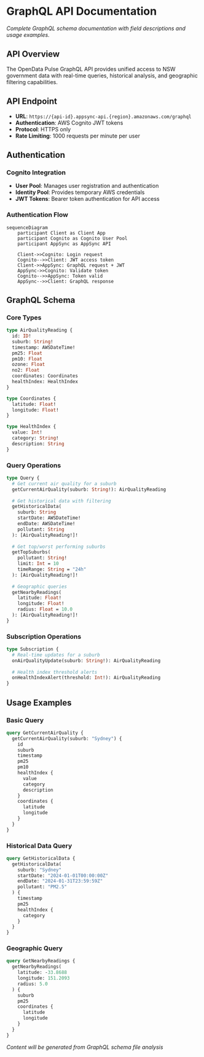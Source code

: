 # GraphQL API Documentation

*Complete GraphQL schema documentation with field descriptions and usage examples.*

## API Overview

The OpenData Pulse GraphQL API provides unified access to NSW government data with real-time queries, historical analysis, and geographic filtering capabilities.

## API Endpoint

- **URL**: `https://{api-id}.appsync-api.{region}.amazonaws.com/graphql`
- **Authentication**: AWS Cognito JWT tokens
- **Protocol**: HTTPS only
- **Rate Limiting**: 1000 requests per minute per user

## Authentication

### Cognito Integration
- **User Pool**: Manages user registration and authentication
- **Identity Pool**: Provides temporary AWS credentials
- **JWT Tokens**: Bearer token authentication for API access

### Authentication Flow
```mermaid
sequenceDiagram
    participant Client as Client App
    participant Cognito as Cognito User Pool
    participant AppSync as AppSync API
    
    Client->>Cognito: Login request
    Cognito-->>Client: JWT access token
    Client->>AppSync: GraphQL request + JWT
    AppSync->>Cognito: Validate token
    Cognito-->>AppSync: Token valid
    AppSync-->>Client: GraphQL response
```

## GraphQL Schema

### Core Types

```graphql
type AirQualityReading {
  id: ID!
  suburb: String!
  timestamp: AWSDateTime!
  pm25: Float
  pm10: Float
  ozone: Float
  no2: Float
  coordinates: Coordinates
  healthIndex: HealthIndex
}

type Coordinates {
  latitude: Float!
  longitude: Float!
}

type HealthIndex {
  value: Int!
  category: String!
  description: String
}
```

### Query Operations

```graphql
type Query {
  # Get current air quality for a suburb
  getCurrentAirQuality(suburb: String!): AirQualityReading
  
  # Get historical data with filtering
  getHistoricalData(
    suburb: String
    startDate: AWSDateTime!
    endDate: AWSDateTime!
    pollutant: String
  ): [AirQualityReading!]!
  
  # Get top/worst performing suburbs
  getTopSuburbs(
    pollutant: String!
    limit: Int = 10
    timeRange: String = "24h"
  ): [AirQualityReading!]!
  
  # Geographic queries
  getNearbyReadings(
    latitude: Float!
    longitude: Float!
    radius: Float = 10.0
  ): [AirQualityReading!]!
}
```

### Subscription Operations

```graphql
type Subscription {
  # Real-time updates for a suburb
  onAirQualityUpdate(suburb: String!): AirQualityReading
  
  # Health index threshold alerts
  onHealthIndexAlert(threshold: Int!): AirQualityReading
}
```

## Usage Examples

### Basic Query
```graphql
query GetCurrentAirQuality {
  getCurrentAirQuality(suburb: "Sydney") {
    id
    suburb
    timestamp
    pm25
    pm10
    healthIndex {
      value
      category
      description
    }
    coordinates {
      latitude
      longitude
    }
  }
}
```

### Historical Data Query
```graphql
query GetHistoricalData {
  getHistoricalData(
    suburb: "Sydney"
    startDate: "2024-01-01T00:00:00Z"
    endDate: "2024-01-31T23:59:59Z"
    pollutant: "PM2.5"
  ) {
    timestamp
    pm25
    healthIndex {
      category
    }
  }
}
```

### Geographic Query
```graphql
query GetNearbyReadings {
  getNearbyReadings(
    latitude: -33.8688
    longitude: 151.2093
    radius: 5.0
  ) {
    suburb
    pm25
    coordinates {
      latitude
      longitude
    }
  }
}
```

*Content will be generated from GraphQL schema file analysis*